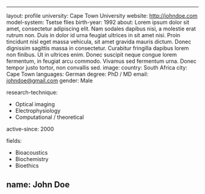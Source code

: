 
---
layout: profile
university: Cape Town University
website: http://johndoe.com
model-system: Tsetse flies
birth-year: 1992
about: Lorem ipsum dolor sit amet, consectetur adipiscing elit. Nam sodales dapibus nisi, a molestie erat rutrum non. Duis in dolor id urna feugiat ultrices in sit amet nisi. Proin tincidunt nisl eget massa vehicula, sit amet gravida mauris dictum. Donec dignissim sagittis massa in consectetur. Curabitur fringilla dapibus lorem non finibus. Ut in ultrices enim. Donec suscipit neque congue lorem fermentum, in feugiat arcu commodo. Vivamus sed fermentum urna. Donec tempor justo tortor, non convallis sed.
image: 
country: South Africa
city: Cape Town
languages: German
degree: PhD / MD
email: johndoe@gmail.com
gender: Male

research-technique: 
- Optical imaging
- Electrophysiology
- Computational / theoretical

active-since: 2000

fields: 
- Bioacoustics
- Biochemistry
- Bioethics

name: John Doe
---